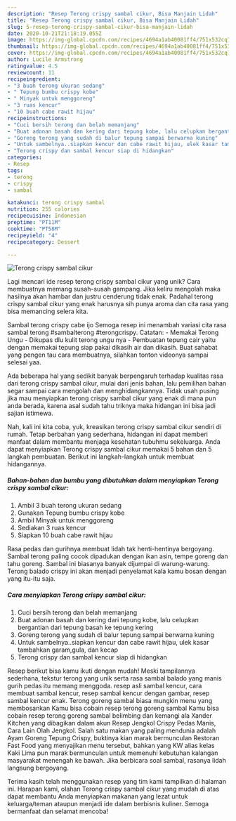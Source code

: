 ```yaml
---
description: "Resep Terong crispy sambal cikur, Bisa Manjain Lidah"
title: "Resep Terong crispy sambal cikur, Bisa Manjain Lidah"
slug: 5-resep-terong-crispy-sambal-cikur-bisa-manjain-lidah
date: 2020-10-21T21:18:19.055Z
image: https://img-global.cpcdn.com/recipes/4694a1ab40081ff4/751x532cq70/terong-crispy-sambal-cikur-foto-resep-utama.jpg
thumbnail: https://img-global.cpcdn.com/recipes/4694a1ab40081ff4/751x532cq70/terong-crispy-sambal-cikur-foto-resep-utama.jpg
cover: https://img-global.cpcdn.com/recipes/4694a1ab40081ff4/751x532cq70/terong-crispy-sambal-cikur-foto-resep-utama.jpg
author: Lucile Armstrong
ratingvalue: 4.5
reviewcount: 11
recipeingredient:
- "3 buah terong ukuran sedang"
- " Tepung bumbu crispy kobe"
- " Minyak untuk menggoreng"
- "3 ruas kencur"
- "10 buah cabe rawit hijau"
recipeinstructions:
- "Cuci bersih terong dan belah memanjang"
- "Buat adonan basah dan kering dari tepung kobe, lalu celupkan bergantian dari tepung basah ke tepung kering"
- "Goreng terong yang sudah di balur tepung sampai berwarna kuning"
- "Untuk sambelnya..siapkan kencur dan cabe rawit hijau, ulek kasar tambahkan garam,gula, dan kecap"
- "Terong crispy dan sambal kencur siap di hidangkan"
categories:
- Resep
tags:
- terong
- crispy
- sambal

katakunci: terong crispy sambal 
nutrition: 255 calories
recipecuisine: Indonesian
preptime: "PT11M"
cooktime: "PT58M"
recipeyield: "4"
recipecategory: Dessert

---
```



![Terong crispy sambal cikur](https://img-global.cpcdn.com/recipes/4694a1ab40081ff4/751x532cq70/terong-crispy-sambal-cikur-foto-resep-utama.jpg)

Lagi mencari ide resep terong crispy sambal cikur yang unik? Cara membuatnya memang susah-susah gampang. Jika keliru mengolah maka hasilnya akan hambar dan justru cenderung tidak enak. Padahal terong crispy sambal cikur yang enak harusnya sih punya aroma dan cita rasa yang bisa memancing selera kita.

Sambal terong crispy cabe ijo Semoga resep ini menambah variasi cita rasa sambal terong #sambalterong #terongcrispy. Catatan: - Memakai Terong Ungu - Dikupas dlu kulit terong ungu nya - Pembuatan tepung cair yaitu dengan memakai tepung siap pakai dikasih air dan dikasih. Buat sahabat yang pengen tau cara membuatnya, silahkan tonton videonya sampai selesai yaa.

Ada beberapa hal yang sedikit banyak berpengaruh terhadap kualitas rasa dari terong crispy sambal cikur, mulai dari jenis bahan, lalu pemilihan bahan segar sampai cara mengolah dan menghidangkannya. Tidak usah pusing jika mau menyiapkan terong crispy sambal cikur yang enak di mana pun anda berada, karena asal sudah tahu triknya maka hidangan ini bisa jadi sajian istimewa.


Nah, kali ini kita coba, yuk, kreasikan terong crispy sambal cikur sendiri di rumah. Tetap berbahan yang sederhana, hidangan ini dapat memberi manfaat dalam membantu menjaga kesehatan tubuhmu sekeluarga. Anda dapat menyiapkan Terong crispy sambal cikur memakai 5 bahan dan 5 langkah pembuatan. Berikut ini langkah-langkah untuk membuat hidangannya.

<!--inarticleads1-->

##### Bahan-bahan dan bumbu yang dibutuhkan dalam menyiapkan Terong crispy sambal cikur:

1. Ambil 3 buah terong ukuran sedang
1. Gunakan  Tepung bumbu crispy kobe
1. Ambil  Minyak untuk menggoreng
1. Sediakan 3 ruas kencur
1. Siapkan 10 buah cabe rawit hijau


Rasa pedas dan gurihnya membuat lidah tak henti-hentinya bergoyang. Sambal terong paling cocok dipadukan dengan ikan asin, tempe goreng dan tahu goreng. Sambal ini biasanya banyak dijumpai di warung-warung. Terong balado crispy ini akan menjadi penyelamat kala kamu bosan dengan yang itu-itu saja. 

<!--inarticleads2-->

##### Cara menyiapkan Terong crispy sambal cikur:

1. Cuci bersih terong dan belah memanjang
1. Buat adonan basah dan kering dari tepung kobe, lalu celupkan bergantian dari tepung basah ke tepung kering
1. Goreng terong yang sudah di balur tepung sampai berwarna kuning
1. Untuk sambelnya..siapkan kencur dan cabe rawit hijau, ulek kasar tambahkan garam,gula, dan kecap
1. Terong crispy dan sambal kencur siap di hidangkan


Resep berikut bisa kamu ikuti dengan mudah! Meski tampilannya sederhana, tekstur terong yang unik serta rasa sambal balado yang manis gurih pedas itu memang menggoda. resep asli sambal kencur, cara membuat sambal kencur, resep sambal kencur dengan gambar, resep sambal kencur enak. Terong goreng sambal biasa mungkin menu yang membosankan Kamu bisa cobain resep terong goreng sambal Kamu bisa cobain resep terong goreng sambal belimbing dan kemangi ala Xander Kitchen yang dibagikan dalam akun Resep Jengkol Crispy Pedas Manis, Cara Lain Olah Jengkol. Salah satu makan yang paling mendunia adalah Ayam Goreng Tepung Crispy, buktinya kian marak bermunculan Restoran Fast Food yang menyajikan menu tersebut, bahkan yang KW alias kelas Kaki Lima pun marak bermunculan untuk memenuhi kebutuhan kalangan masyarakat menengah ke bawah. Jika berbicara soal sambal, rasanya lidah langsung bergoyang. 

Terima kasih telah menggunakan resep yang tim kami tampilkan di halaman ini. Harapan kami, olahan Terong crispy sambal cikur yang mudah di atas dapat membantu Anda menyiapkan makanan yang lezat untuk keluarga/teman ataupun menjadi ide dalam berbisnis kuliner. Semoga bermanfaat dan selamat mencoba!
